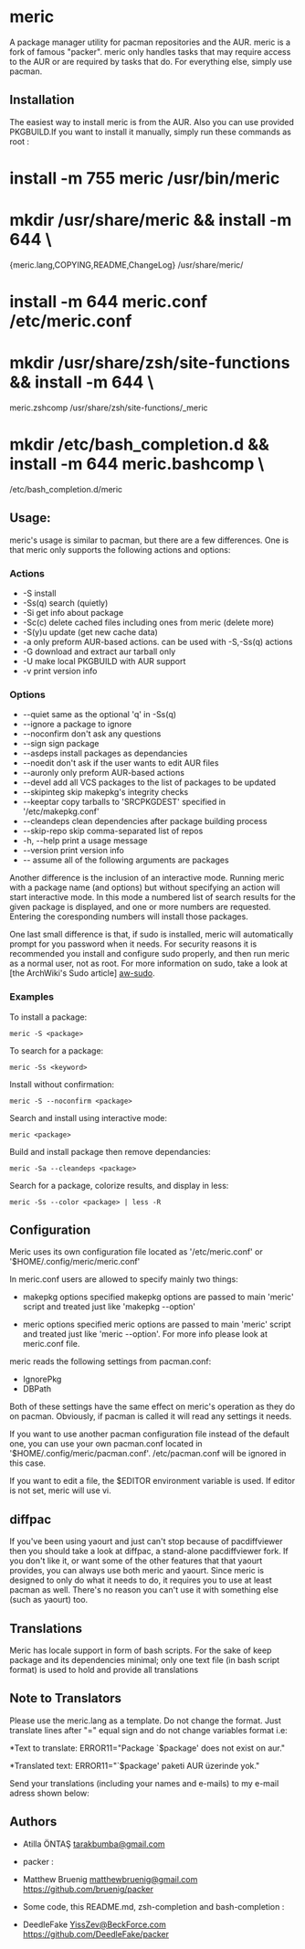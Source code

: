 meric
======

A package manager utility for pacman repositories and the AUR. meric
is a fork of famous "packer".  meric only handles tasks that may
require access to the AUR or are required by tasks that do.
For everything else, simply use pacman.

Installation
------------

The easiest way to install meric is from the AUR. Also you can
use provided PKGBUILD.If you want to install it manually, simply
run these commands as root :

  # install -m 755 meric /usr/bin/meric
  # mkdir /usr/share/meric && install -m 644  \
  {meric.lang,COPYING,README,ChangeLog} /usr/share/meric/
  # install -m 644  meric.conf /etc/meric.conf
  # mkdir /usr/share/zsh/site-functions && install -m 644 \
  meric.zshcomp /usr/share/zsh/site-functions/_meric
  # mkdir /etc/bash_completion.d && install -m 644 meric.bashcomp \
  /etc/bash_completion.d/meric

Usage:
------

meric's usage is similar to pacman, but there are a few differences.
One is that meric only supports the following actions and options:

### Actions

 * -S
   install
 * -Ss(q)
   search (quietly)
 * -Si
   get info about package
 * -Sc(c)
   delete cached files including ones from meric (delete more)
 * -S(y)u
   update (get new cache data)
 * -a
   only preform AUR-based actions. can be used with -S,-Ss(q) actions
 * -G
   download and extract aur tarball only
 * -U
   make local PKGBUILD with AUR support
 * -v
   print version info

### Options

 * --quiet
   same as the optional 'q' in -Ss(q)
 * --ignore
   a package to ignore
 * --noconfirm
   don't ask any questions
 * --sign
   sign package
 * --asdeps
   install packages as dependancies
 * --noedit
   don't ask if the user wants to edit AUR files
 * --auronly
   only preform AUR-based actions
 * --devel
   add all VCS packages to the list of packages to be updated
 * --skipinteg
   skip makepkg's integrity checks
 * --keeptar
   copy tarballs to 'SRCPKGDEST' specified in '/etc/makepkg.conf'
 * --cleandeps
   clean dependencies after package building process
 * --skip-repo
   skip comma-separated list of repos
 * -h, --help
   print a usage message
 * --version
   print version info
 * --
   assume all of the following arguments are packages

Another difference is the inclusion of an interactive mode. Running
meric with a package name (and options) but without specifying an
action will start interactive mode. In this mode a numbered list of
search results for the given package is displayed, and one or more
numbers are requested. Entering the coresponding numbers will
install those packages.

One last small difference is that, if sudo is installed, meric will
automatically prompt for you password when it needs. For security
reasons it is recommended you install and configure sudo properly,
and then run meric as a normal user, not as root. For more
information on sudo, take a look at [the ArchWiki's Sudo article]
[aw-sudo].

### Examples

To install a package:

	meric -S <package>

To search for a package:

	meric -Ss <keyword>

Install without confirmation:

	meric -S --noconfirm <package>

Search and install using interactive mode:

	meric <package>

Build and install package then remove dependancies:

	meric -Sa --cleandeps <package>

Search for a package, colorize results, and display in less:

	meric -Ss --color <package> | less -R

Configuration
-------------

Meric uses its own configuration file located as '/etc/meric.conf'
or '$HOME/.config/meric/meric.conf'

In meric.conf users are allowed to specify mainly two things:
 * makepkg options
   specified makepkg options are passed to main 'meric' script
   and treated just like 'makepkg --option'

 * meric options
   specified meric options are passed to main 'meric' script and
   treated just like 'meric --option'. For more info please look
   at meric.conf file.

meric reads the following settings from pacman.conf:

 * IgnorePkg
 * DBPath

Both of these settings have the same effect on meric's operation as
they do on pacman. Obviously, if pacman is called it will read any
settings it needs.

If you want to use another pacman configuration file instead of the
default one, you can use your own pacman.conf located in
'$HOME/.config/meric/pacman.conf'. /etc/pacman.conf will be ignored
in this case.

If you want to edit a file, the $EDITOR environment variable is used.
If editor is not set, meric will use vi.


diffpac
-------

If you've been using yaourt and just can't stop because of
pacdiffviewer then you should take a look at diffpac, a stand-alone
pacdiffviewer fork. If you don't like it, or want some of the other
features that that yaourt provides, you can always use both meric
and yaourt. Since meric is designed to only do what it needs to do,
it requires you to use at least pacman as well. There's no reason you
can't use it with something else (such as yaourt) too.

Translations
------------
Meric has locale support in form of bash scripts.
For the sake of keep package and its dependencies minimal; only one
text file (in bash script format) is used to hold and provide all translations

Note to Translators
-------------------
Please use the meric.lang as a template. Do not change the format.
Just translate lines after "=" equal sign and do not change variables format i.e:

 *Text to translate:
   ERROR11="Package \`$package' does not exist on aur."

 *Translated text:
   ERROR11="\`$package' paketi AUR üzerinde yok."

Send your translations (including your names and e-mails) to my e-mail adress shown below:

Authors
-------

 * Atilla ÖNTAŞ <tarakbumba@gmail.com>

 - packer :
  * Matthew Bruenig <matthewbruenig@gmail.com> <https://github.com/bruenig/packer>

 - Some code, this README.md, zsh-completion and bash-completion :
  * DeedleFake <YissZev@BeckForce.com> <https://github.com/DeedleFake/packer>

[aw-sudo]: http://wiki.archlinux.org/index.php/Sudo
